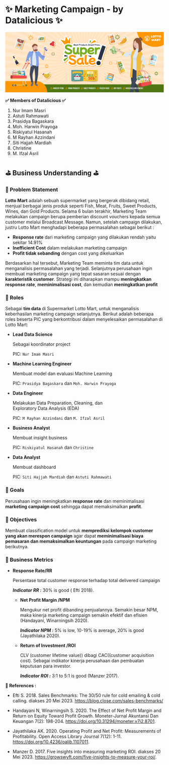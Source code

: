 # **✨ Marketing Campaign - by Datalicious ✨**

![banner.png](https://raw.githubusercontent.com/nurimammasri/Marketing-Campaign-Model-Prediction-by-Datalicious/main/assets/banner.png)

**✅ Members of Datalicious ✅**

1. Nur Imam Masri
2. Astuti Rahmawati
3. Prasidya Bagaskara
4. Moh. Harwin Prayoga
5. Riskiyatul Hasanah
6. M Rayhan Azzindani
7. Siti Hajjah Mardiah
8. Christine
9. M. Ifzal Asril

## **⛳ Business Understanding ⛳**

### **📌 Problem Statement**

**Lotto Mart** adalah sebuah supermarket yang bergerak dibidang retail,  menjual berbagai jenis produk seperti Fish, Meat, Fruits, Sweet Products, Wines, dan Gold Products. Selama 6 bulan terakhir,  Marketing Team melakukan campaign berupa pemberian discount vouchers kepada semua customer melalui  Broadcast Message. Namun, setelah campaign  dilakukan, justru Lotto Mart menghadapi beberapa permasalahan sebagai berikut :
- **Response rate** dari marketing campaign yang dilakukan rendah yaitu sekitar 14.91%
- **Inefficient Cost** dalam melakukan marketing campaign
- **Profit tidak sebanding** dengan cost yang dikeluarkan

Berdasarkan hal tersebut,  Marketing Team meminta tim data untuk menganalisis permasalahan yang terjadi.  Selanjutnya perusahaan ingin membuat marketing campaign yang tepat sasaran  sesuai dengan **karakteristik customer**. Strategi ini diharapkan  mampu **meningkatkan response rate**,  **meminimalisasi cost**, dan kemudian **meningkatkan profit**

### **📌 Roles**

Sebagai **tim data** di Supermarket Lotto Mart, untuk menganalisis keberhasilan marketing campaign selanjutnya. Berikut adalah beberapa roles beserta PIC yang berkontribusi dalam menyelesaikan permasalahan di Lotto Mart:

- **Lead Data Science**

    Sebagai koordinator project

    PIC: `Nur Imam Masri`

- **Machine Learning Engineer**

    Membuat model dan evaluasi Machine Learning
    
    PIC: `Prasidya Bagaskara` dan `Moh. Harwin Prayoga`
    
- **Data Engineer**

    Melakukan Data Preparation, Cleaning, dan    
    Exploratory Data Analysis (EDA)

    PIC: `M Rayhan Azzindani` dan `M. Ifzal Asril`

- **Business Analyst**

    Membuat insight business

    PIC: `Riskiyatul Hasanah` dan `Christine`

- **Data Analyst**

    Membuat dashboard

    PIC: `Siti Hajjah Mardiah` dan `Astuti Rahmawati`


### **📌 Goals**

Perusahaan ingin meningkatkan **response rate** dan  meminimalisasi **marketing campaign cost** sehingga dapat memaksimalkan **profit**. 


### **📌 Objectives**

Membuat classification model untuk **memprediksi kelompok customer yang akan merespon campaign** agar dapat **meminimalisasi biaya pemasaran dan memaksimalkan keuntungan** pada campaign marketing berikutnya.


### **📌 Business Metrics**

- **Response Rate/RR**
    
    Persentase total customer response  terhadap  total delivered campaign
    
    _**Indicator  RR :**_ 30% is good ( Efti 2018).
    
    - **Net Profit Margin /NPM**
    
        Mengukur net profit dibanding penjualannya. Semakin besar NPM, maka kinerja marketing campaign semakin efektif dan efisien (Handayani,  Winarningsih  2020).  

        _**Indicator NPM :**_ 5% is low, 10-19% is average, 20% is good (Jayathilaka 2020).
    
    - **Return of Investment /ROI**
    
        CLV (customer lifetime value)) dibagi CAC((customer acquisition cost).  Sebagai indikator kinerja perusahaan dan pembuatan keputusan  para investor. 

        _**Indicator ROI :**_ 3:1 to 5:1 is good (Manzer  2017).  
        
**📝 References :**

- Efti S.  2018. Sales Benchmarks: The 30/50 rule for cold emailing & cold calling. diakses 20 Mei 2023. https://blog.close.com/sales-benchmarks/ 

- Handayani N,  Winarningsih S. 2020. The Effect of Net Profit Margin and Return on Equity Toward Profit Growth. Moneter-Jurnal Akuntansi Dan Keuangan 7(2): 198-204. https://doi.org/10.31294/moneter.v7i2.8701.

- Jayathilaka AK. 2020. Operating Profit and Net Profit: Measurements of Profitability. Open Access Library Journal 7(12): 1-11. https://doi.org/10.4236/oalib.1107011.

- Manzer D. 2017. Five insights into measuring marketing ROI. diakses 20 Mei 2023. https://growswyft.com/five-insights-to-measure-your-roi/.